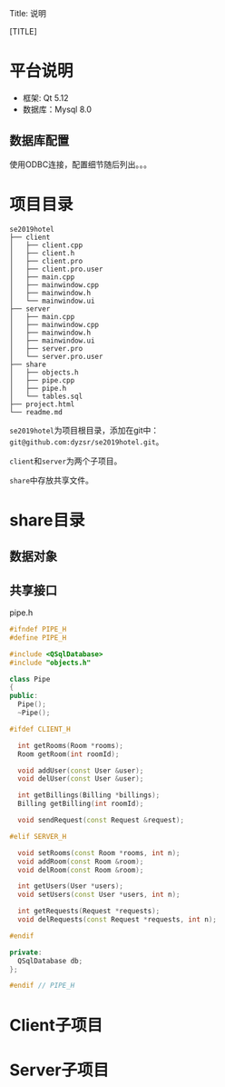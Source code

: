 Title: 说明


[TITLE]

# 平台说明

* 框架: Qt 5.12
* 数据库：Mysql 8.0

## 数据库配置

使用ODBC连接，配置细节随后列出。。。

# 项目目录

```
se2019hotel
├── client
│   ├── client.cpp
│   ├── client.h
│   ├── client.pro
│   ├── client.pro.user
│   ├── main.cpp
│   ├── mainwindow.cpp
│   ├── mainwindow.h
│   └── mainwindow.ui
├── server
│   ├── main.cpp
│   ├── mainwindow.cpp
│   ├── mainwindow.h
│   ├── mainwindow.ui
│   ├── server.pro
│   └── server.pro.user
├── share
│   ├── objects.h
│   ├── pipe.cpp
│   ├── pipe.h
│   └── tables.sql
├── project.html
└── readme.md
```

`se2019hotel`为项目根目录，添加在git中：`git@github.com:dyzsr/se2019hotel.git`。

`client`和`server`为两个子项目。

`share`中存放共享文件。

# share目录

## 数据对象



## 共享接口

pipe.h

```  CPP
#ifndef PIPE_H
#define PIPE_H

#include <QSqlDatabase>
#include "objects.h"

class Pipe
{
public:
  Pipe();
  ~Pipe();

#ifdef CLIENT_H

  int getRooms(Room *rooms);
  Room getRoom(int roomId);

  void addUser(const User &user);
  void delUser(const User &user);

  int getBillings(Billing *billings);
  Billing getBilling(int roomId);

  void sendRequest(const Request &request);

#elif SERVER_H

  void setRooms(const Room *rooms, int n);
  void addRoom(const Room &room);
  void delRoom(const Room &room);

  int getUsers(User *users);
  void setUsers(const User *users, int n);

  int getRequests(Request *requests);
  void delRequests(const Request *requests, int n);

#endif

private:
  QSqlDatabase db;
};

#endif // PIPE_H  
```


# Client子项目


# Server子项目
